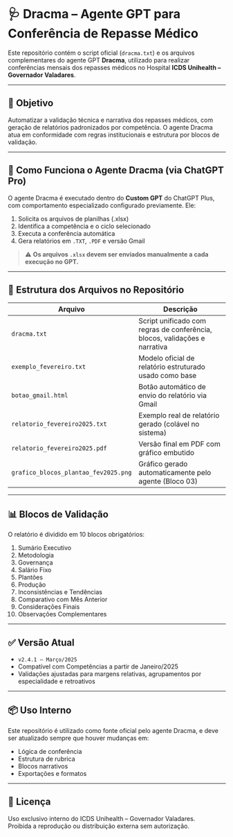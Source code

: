 # 🩺 Dracma – Agente GPT para Conferência de Repasse Médico

Este repositório contém o script oficial (`dracma.txt`) e os arquivos complementares do agente GPT **Dracma**, utilizado para realizar conferências mensais dos repasses médicos no Hospital **ICDS Unihealth – Governador Valadares**.

---

## 📌 Objetivo

Automatizar a validação técnica e narrativa dos repasses médicos, com geração de relatórios padronizados por competência. O agente Dracma atua em conformidade com regras institucionais e estrutura por blocos de validação.

---

## 🧠 Como Funciona o Agente Dracma (via ChatGPT Pro)

O agente Dracma é executado dentro do **Custom GPT** do ChatGPT Plus, com comportamento especializado configurado previamente. Ele:

1. Solicita os arquivos de planilhas (.xlsx)
2. Identifica a competência e o ciclo selecionado
3. Executa a conferência automática
4. Gera relatórios em `.TXT`, `.PDF` e versão Gmail

> ⚠️ **Os arquivos `.xlsx` devem ser enviados manualmente a cada execução no GPT.**

---

## 📂 Estrutura dos Arquivos no Repositório

| Arquivo                      | Descrição                                                                 |
|-----------------------------|---------------------------------------------------------------------------|
| `dracma.txt`                | Script unificado com regras de conferência, blocos, validações e narrativa |
| `exemplo_fevereiro.txt`     | Modelo oficial de relatório estruturado usado como base                   |
| `botao_gmail.html`          | Botão automático de envio do relatório via Gmail                          |
| `relatorio_fevereiro2025.txt` | Exemplo real de relatório gerado (colável no sistema)                      |
| `relatorio_fevereiro2025.pdf` | Versão final em PDF com gráfico embutido                                 |
| `grafico_blocos_plantao_fev2025.png` | Gráfico gerado automaticamente pelo agente (Bloco 03)                 |

---

## 📊 Blocos de Validação

O relatório é dividido em 10 blocos obrigatórios:

1. Sumário Executivo  
2. Metodologia  
3. Governança  
4. Salário Fixo  
5. Plantões  
6. Produção  
7. Inconsistências e Tendências  
8. Comparativo com Mês Anterior  
9. Considerações Finais  
10. Observações Complementares

---

## ✅ Versão Atual

- `v2.4.1 – Março/2025`  
- Compatível com Competências a partir de Janeiro/2025  
- Validações ajustadas para margens relativas, agrupamentos por especialidade e retroativos

---

## 📦 Uso Interno

Este repositório é utilizado como fonte oficial pelo agente Dracma, e deve ser atualizado sempre que houver mudanças em:

- Lógica de conferência
- Estrutura de rubrica
- Blocos narrativos
- Exportações e formatos

---

## 🔐 Licença

Uso exclusivo interno do ICDS Unihealth – Governador Valadares.  
Proibida a reprodução ou distribuição externa sem autorização.
